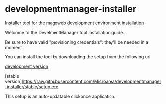 # developmentmanager-installer
Installer tool for the magoweb development environment installation 


Welcome to the DevelmentManager tool installation guide.

Be sure to have valid "provisioning credentials": they'll be needed in a moment

You can install the tool by downloading the setup from the following url

[development version](https://raw.githubusercontent.com/Microarea/developmentmanager-installer/gh-pages/setup.exe)

[stable version]https://raw.githubusercontent.com/Microarea/developmentmanager-installer/stable/setup.exe

This setup is an auto-updatable clickonce application.
